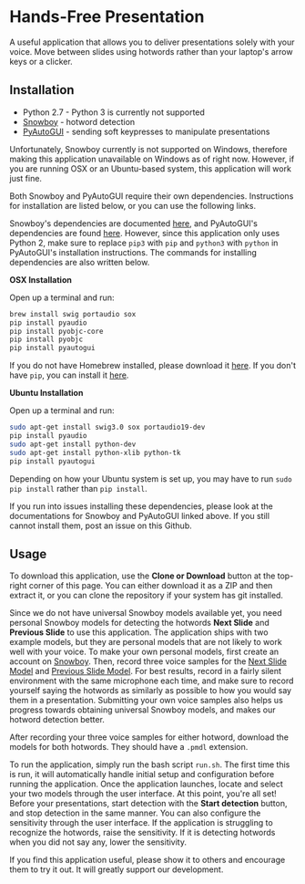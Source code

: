 # Hands-Free Presentation
A useful application that allows you to deliver presentations solely with your voice. Move between slides using hotwords rather than your laptop's arrow keys or a clicker.

##  Installation
* Python 2.7 - Python 3 is currently not supported
* [Snowboy](https://snowboy.kitt.ai/) - hotword detection 
* [PyAutoGUI](https://pyautogui.readthedocs.io/en/latest/) - sending soft keypresses to manipulate presentations 

Unfortunately, Snowboy currently is not supported on Windows, therefore making this application unavailable on Windows as of right now. However, if you are running OSX or an Ubuntu-based system, this application will work just fine.


Both Snowboy and PyAutoGUI require their own dependencies. Instructions for installation are listed below, or you can use the following links. 

Snowboy's dependencies are documented [here](https://github.com/Kitt-AI/snowboy/blob/master/README.md#dependencies), and PyAutoGUI's dependencies are found [here](https://pyautogui.readthedocs.io/en/latest/install.html#installation). However, since this application only uses Python 2, make sure to replace `pip3` with `pip` and `python3` with `python` in PyAutoGUI's installation instructions. The commands for installing dependencies are also written below.

**OSX Installation**

Open up a terminal and run:
```bash
brew install swig portaudio sox
pip install pyaudio
pip install pyobjc-core
pip install pyobjc
pip install pyautogui
```

If you do not have Homebrew installed, please download it [here](http://brew.sh/). If you don't have `pip`, you can install it [here](https://pip.pypa.io/en/stable/installing/).

**Ubuntu Installation**

Open up a terminal and run:
```bash
sudo apt-get install swig3.0 sox portaudio19-dev
pip install pyaudio
sudo apt-get install python-dev
sudo apt-get install python-xlib python-tk
pip install pyautogui
```

Depending on how your Ubuntu system is set up, you may have to run `sudo pip install` rather than `pip install`.

If you run into issues installing these dependencies, please look at the documentations for Snowboy and PyAutoGUI linked above. If you still cannot install them, post an issue on this Github.

## Usage
To download this application, use the **Clone or Download** button at the top-right corner of this page. You can either download it as a ZIP and then extract it, or you can clone the repository if your system has git installed.

Since we do not have universal Snowboy models available yet, you need personal Snowboy models for detecting the hotwords **Next Slide** and **Previous Slide** to use this application. The application ships with two example models, but they are personal models that are not likely to work well with your voice. To make your own personal models, first create an account on [Snowboy](snowboy.kitt.ai). Then, record three voice samples for the [Next Slide Model](https://snowboy.kitt.ai/hotword/7485) and [Previous Slide Model](https://snowboy.kitt.ai/hotword/7486). For best results, record in a fairly silent environment with the same microphone each time, and make sure to record yourself saying the hotwords as similarly as possible to how you would say them in a presentation. Submitting your own voice samples also helps us progress towards obtaining universal Snowboy models, and makes our hotword detection better.

After recording your three voice samples for either hotword, download the models for both hotwords. They should have a `.pmdl` extension. 

To run the application, simply run the bash script `run.sh`. The first time this is run, it will automatically handle initial setup and configuration before running the application. Once the application launches, locate and select your two models through the user interface. At this point, you're all set! Before your presentations, start detection with the **Start detection** button, and stop detection in the same manner. You can also configure the sensitivity through the user interface. If the application is struggling to recognize the hotwords, raise the sensitivity. If it is detecting hotwords when you did not say any, lower the sensitivity.

If you find this application useful, please show it to others and encourage them to try it out. It will greatly support our development.
